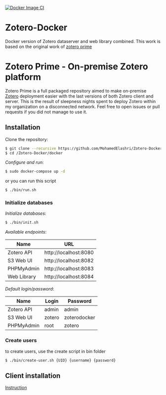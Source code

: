 [![Docker Image CI](https://github.com/MohamedElashri/Zotero-Docker/actions/workflows/docker-image.yml/badge.svg)](https://github.com/MohamedElashri/Zotero-Docker/actions/workflows/docker-image.yml)
# Zotero-Docker
 Docker version of Zotero dataserver and web library combined. This work is based on the original work of [zotero prime](https://github.com/SamuelHassine/zotero-prime)

 # Zotero Prime - On-premise Zotero platform

Zotero Prime is a full packaged repository aimed to make on-premise [Zotero](https://www.zotero.org) deployment easier with the last versions of both Zotero client and server. This is the result of sleepness nights spent to deploy Zotero within my organization on a disconnected network. Feel free to open issues or pull requests if you did not manage to use it.


## Installation

Clone the repository:
```bash
$ git clone --recursive https://github.com/MohamedElashri/Zotero-Docker.git
$ cd /Zotero-Docker/docker
```
*Configure and run*:
```bash
$ sudo docker-compose up -d
```

or you can run this script 

```bash
$ ./bin/run.sh
```



### Initialize databases

*Initialize databases*:
```bash
$ ./bin/init.sh
```


*Available endpoints*:

| Name          | URL                                           |
| ------------- | --------------------------------------------- |
| Zotero API    | http://localhost:8080                         |
| S3 Web UI     | http://localhost:8082                         |
| PHPMyAdmin    | http://localhost:8083                         |
| Web Library   | http://localhost:8084

*Default login/password*:

| Name          | Login                    | Password           |
| ------------- | ------------------------ | ------------------ |
| Zotero API    | admin                    | admin              |
| S3 Web UI     | zotero                   | zoterodocker       |
| PHPMyAdmin    | root                     | zotero             |

### Create users 

to create users, use the create script in bin folder 

```bash
$ ./bin/create-user.sh {UID} {username} {password}
```


## Client installation

[Instruction](https://github.com/MohamedElashri/Zotero-Docker/blob/main/client/README.md)
